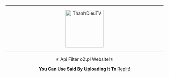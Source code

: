-----

<p align="center">
<img class="Blob" src="https://i.imgur.com/lSSa9YM.jpg" width="120" height="120" alt="ThanhDieuTV">

</p>

-----

<p align="center">⚜️ Api Filter o2.pl Website!⚜️</p>
<p align="center">
<strong>You Can Use Said By Uploading It To </strong> <a href="http://replit.com/">Replit</a>!
<br><br>
